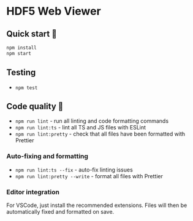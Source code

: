 # HDF5 Web Viewer

## Quick start 🚀

```bash
npm install
npm start
```

## Testing

- `npm test`

## Code quality 🔎

- `npm run lint` - run all linting and code formatting commands
- `npm run lint:ts` - lint all TS and JS files with ESLint
- `npm run lint:pretty` - check that all files have been formatted with Prettier

### Auto-fixing and formatting

- `npm run lint:ts --fix` - auto-fix linting issues
- `npm run lint:pretty --write` - format all files with Prettier

### Editor integration

For VSCode, just install the recommended extensions. Files will then be automatically fixed and formatted on save.
